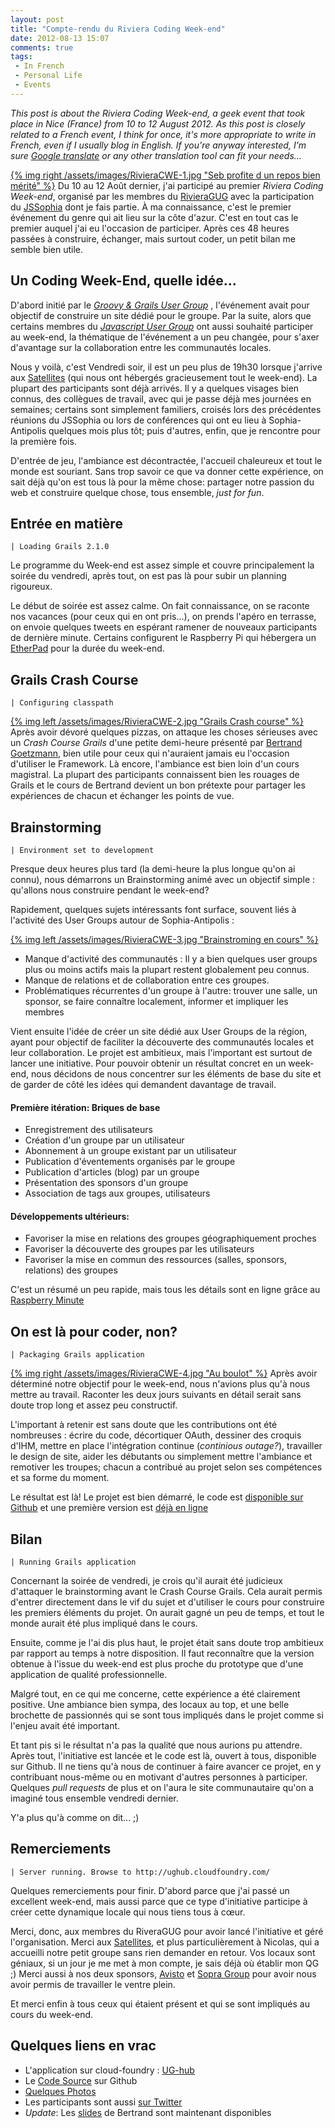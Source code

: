 ```yaml
---
layout: post
title: "Compte-rendu du Riviera Coding Week-end"
date: 2012-08-13 15:07
comments: true
tags:
 - In French
 - Personal Life
 - Events
---
```


_This post is about the Riviera Coding Week-end, a geek event that took place in Nice (France) from 10 to 12 August 2012.
As this post is closely related to a French event, I think for once, it's more appropriate to write in French, even if I usually blog in English.
If you're anyway interested, I'm sure [Google translate](http://translate.google.com/translate?hl=en&sl=fr&tl=en&u=http%3A%2F%2Fwww.dhar.fr%2Fblog%2F2012%2F08%2F13%2Ffr-compte-rendu-du-riviera-coding-week-end%2F) or any other translation tool can fit your needs..._

<!-- more -->

[{% img right /assets/images/RivieraCWE-1.jpg "Seb profite d un repos bien mérité" %}](https://www.icloud.com/sharedalbum/fr-fr/#B0h5Uzl7VjJbIn;E5B270E4-A32E-419E-9283-FF4AAF9404E9)
Du 10 au 12 Août dernier, j'ai participé au premier _Riviera Coding Week-end_, organisé par les membres du [RivieraGUG](http://www.meetup.com/Riviera-Groovy-Grails-User-Group/) avec la participation du [JSSophia](http://groups.google.com/group/jssophia) dont je fais partie.
À ma connaissance, c'est le premier événement du genre qui ait lieu sur la côte d'azur.
C'est en tout cas le premier auquel j'ai eu l'occasion de participer.
Après ces 48 heures passées à construire, échanger, mais surtout coder, un petit bilan me semble bien utile.

## Un Coding Week-End, quelle idée...

D'abord initié par le _[Groovy & Grails User Group](http://www.meetup.com/Riviera-Groovy-Grails-User-Group/)_ , l'événement avait pour objectif de construire un site dédié pour le groupe.
Par la suite, alors que certains membres du _[Javascript User Group](http://groups.google.com/group/jssophia)_ ont aussi souhaité participer au week-end, la thématique de l'événement a un peu changée, pour s'axer d'avantage sur la collaboration entre les communautés locales.

Nous y voilà, c'est Vendredi soir, il est un peu plus de 19h30 lorsque j'arrive aux [Satellites](http://www.satellites-teletravail.com/) (qui nous ont hébergés gracieusement tout le week-end).
La plupart des participants sont déjà arrivés.
Il y a quelques visages bien connus, des collègues de travail, avec qui je passe déjà mes journées en semaines; certains sont simplement familiers, croisés lors des précédentes réunions du JSSophia ou lors de conférences qui ont eu lieu à Sophia-Antipolis quelques mois plus tôt; puis d'autres, enfin, que je rencontre pour la première fois.

D'entrée de jeu, l'ambiance est décontractée, l'accueil chaleureux et tout le monde est souriant.
Sans trop savoir ce que va donner cette expérience, on sait déjà qu'on est tous là pour la même chose: partager notre passion du web et construire quelque chose, tous ensemble, _just for fun_.

## Entrée en matière

    | Loading Grails 2.1.0

Le programme du Week-end est assez simple et couvre principalement la soirée du vendredi, après tout, on est pas là pour subir un planning rigoureux.

Le début de soirée est assez calme.
On fait connaissance, on se raconte nos vacances (pour ceux qui en ont pris...), on prends l'apéro en terrasse, on envoie quelques tweets en espérant ramener de nouveaux participants de dernière minute.
Certains configurent le Raspberry Pi qui hébergera un [EtherPad](http://fr.wikipedia.org/wiki/EtherPad) pour la durée du week-end.

## Grails Crash Course

    | Configuring classpath

[{% img left /assets/images/RivieraCWE-2.jpg "Grails Crash course" %}](https://www.icloud.com/sharedalbum/fr-fr/#B0h5Uzl7VjJbIn;3B2C0153-74D4-4E8B-B8CD-16B70D6F0FC1)
Après avoir dévoré quelques pizzas, on attaque les choses sérieuses avec un _Crash Course Grails_ d'une petite demi-heure présenté par [Bertrand Goetzmann](https://twitter.com/bgoetzmann), bien utile pour ceux qui n'auraient jamais eu l'occasion d'utiliser le Framework.
Là encore, l'ambiance est bien loin d'un cours magistral.
La plupart des participants connaissent bien les rouages de Grails et le cours de Bertrand devient un bon prétexte pour partager les expériences de chacun et échanger les points de vue.

## Brainstorming

    | Environment set to development
Presque deux heures plus tard (la demi-heure la plus longue qu'on ai connu), nous démarrons un Brainstorming animé avec un objectif simple : qu'allons nous construire pendant le week-end?

Rapidement, quelques sujets intéressants font surface, souvent liés à l'activité des User Groups autour de Sophia-Antipolis :

[{% img left /assets/images/RivieraCWE-3.jpg "Brainstroming en cours" %}](https://www.icloud.com/sharedalbum/fr-fr/#B0h5Uzl7VjJbIn;6213F156-D247-41CF-85D9-2B62628738E6)

 - Manque d'activité des communautés : Il y a bien quelques user groups plus ou moins actifs mais la plupart restent globalement peu connus.
 - Manque de relations et de collaboration entre ces groupes.
 - Problématiques récurrentes d'un groupe à l'autre: trouver une salle, un sponsor, se faire connaître localement, informer et impliquer les membres

Vient ensuite l'idée de créer un site dédié aux User Groups de la région, ayant pour objectif de faciliter la découverte des communautés locales et leur collaboration.
Le projet est ambitieux, mais l'important est surtout de lancer une initiative.
Pour pouvoir obtenir un résultat concret en un week-end, nous décidons de nous concentrer sur les éléments de base du site et de garder de côté les idées qui demandent davantage de travail.

#### Première itération: Briques de base

 - Enregistrement des utilisateurs
 - Création d'un groupe par un utilisateur
 - Abonnement à un groupe existant par un utilisateur
 - Publication d'éventements organisés par le groupe
 - Publication d'articles (blog) par un groupe
 - Présentation des sponsors d'un groupe
 - Association de tags aux groupes, utilisateurs

#### Développements ultérieurs:

 - Favoriser la mise en relations des groupes géographiquement proches
 - Favoriser la découverte des groupes par les utilisateurs
 - Favoriser la mise en commun des ressources (salles, sponsors, relations) des groupes

 C'est un résumé un peu rapide, mais tous les détails sont en ligne grâce au [Raspberry Minute](https://github.com/rivieragug/website/blob/master/RASPBERRY_MINUTE.md)

## On est là pour coder, non?

    | Packaging Grails application

[{% img right /assets/images/RivieraCWE-4.jpg "Au boulot" %}](https://www.icloud.com/sharedalbum/fr-fr/#B0h5Uzl7VjJbIn;8238AAD4-2826-4305-BC33-D1990E910983)
Après avoir déterminé notre objectif pour le week-end, nous n'avions plus qu'à nous mettre au travail.
Raconter les deux jours suivants en détail serait sans doute trop long et assez peu constructif.

L'important à retenir est sans doute que les contributions ont été nombreuses : écrire du code, décortiquer OAuth, dessiner des croquis d'IHM, mettre en place l'intégration continue (_continious outage?_), travailler le design de site, aider les débutants ou simplement mettre l'ambiance et remotiver les troupes; chacun a contribué au projet selon ses compétences et sa forme du moment.

Le résultat est là! Le projet est bien démarré, le code est [disponible sur Github](https://github.com/rivieragug/website) et une première version est [déjà en ligne](http://ughub.cloudfoundry.com/)

## Bilan

    | Running Grails application

Concernant la soirée de vendredi, je crois qu'il aurait été judicieux d'attaquer le brainstorming avant le Crash Course Grails.
Cela aurait permis d'entrer directement dans le vif du sujet et d'utiliser le cours pour construire les premiers éléments du projet. On aurait gagné un peu de temps, et tout le monde aurait été plus impliqué dans le cours.

Ensuite, comme je l'ai dis plus haut, le projet était sans doute trop ambitieux par rapport au temps à notre disposition. Il faut reconnaître que la version obtenue à l'issue du week-end est plus proche du prototype que d'une application de qualité professionnelle.

Malgré tout, en ce qui me concerne, cette expérience a été clairement positive.
Une ambiance bien sympa, des locaux au top, et une belle brochette de passionnés qui se sont tous  impliqués dans le projet comme si l'enjeu avait été important.

Et tant pis si le résultat n'a pas la qualité que nous aurions pu attendre.
Après tout, l'initiative est lancée et le code est là, ouvert à tous, disponible sur Github.
Il ne tiens qu'à nous de continuer à faire avancer ce projet, en y contribuant nous-même ou en motivant d'autres personnes à participer. Quelques _pull requests_ de plus et on l'aura le site communautaire qu'on a imaginé tous ensemble vendredi dernier.

Y'a plus qu'à comme on dit... ;)

## Remerciements

    | Server running. Browse to http://ughub.cloudfoundry.com/

Quelques remerciements pour finir.
D'abord parce que j'ai passé un excellent week-end, mais aussi parce que ce type d'initiative participe à créer cette dynamique locale qui nous tiens tous à cœur.

Merci, donc, aux membres du RiveraGUG pour avoir lancé l'initiative et géré l'organisation.
Merci aux [Satellites](http://www.satellites-teletravail.com/), et plus particulièrement à Nicolas, qui a accueilli notre petit groupe sans rien demander en retour. Vos locaux sont géniaux, si un jour je me met à mon compte, je sais déjà où établir mon QG ;)
Merci aussi à nos deux sponsors, [Avisto](http://www.avisto.com) et [Sopra Group](http://www.sopragroup.com/) pour avoir nous avoir permis de travailler le ventre plein.

Et merci enfin à tous ceux qui étaient présent et qui se sont impliqués au cours du week-end.

## Quelques liens en vrac

 - L'application sur cloud-foundry : [UG-hub](http://ughub.cloudfoundry.com/)
 - Le [Code Source](https://github.com/rivieragug/website) sur Github
 - [Quelques Photos](https://www.icloud.com/sharedalbum/#B0h5Uzl7VjJbIn)
 - Les participants sont aussi [sur Twitter](https://twitter.com/_dhar/rivieracwe-2012)
 - _Update_: Les [slides](http://www.odelia-technologies.com/Grails/Grails.impress.html) de Bertrand sont maintenant disponibles





